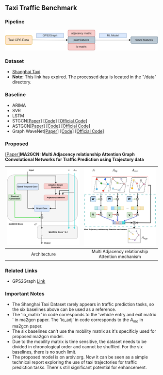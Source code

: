 ## Taxi Traffic Benchmark

### Pipeline

<img decoding="async" src="./imgs/ttb_pipeline.png" width="" height="">

### Dataset

- [Shanghai Taxi](https://cse.hkust.edu.hk/scrg/)
- **Note:** This link has expired. The processed data is located in the "/data" directory.

### Baseline

- ARIMA
- SVR
- LSTM
- STGCN[[Paper]](https://arxiv.org/abs/1709.04875) [[Code]](./models/stgcn) [[Official Code]](https://github.com/hazdzz/STGCN)
- ASTGCN[[Paper]](https://ojs.aaai.org/index.php/AAAI/article/view/3881) [[Code]](./models/ASTGCN_r.py) [[Official Code]](https://github.com/guoshnBJTU/ASTGCN-r-pytorch)
- Graph WaveNet[[Paper]](https://arxiv.org/pdf/1906.00121) [[Code]](./models/graph_wavenet.py) [[Official Code]](https://github.com/nnzhan/Graph-WaveNet)

### Proposed

[[Paper]](https://arxiv.org/abs/2401.08727)**MA2GCN: Multi Adjacency relationship Attention Graph Convolutional
Networks for Traffic Prediction using Trajectory data**

| <img decoding="async" src="./imgs/arch.png" width="400" height=""> | <img decoding="async" src="./imgs/adj_attention.png" width="400" height=""> |
| :----------------------------------------------------------: | :----------------------------------------------------------: |
|                         Architecture                         |       Multi Adjacency relationship Attention mechanism       |

### Related Links

- GPS2Graph [Link](https://github.com/zachysun/Gps2graph)

### Important Notes

- The Shanghai Taxi Dataset rarely appears in traffic prediction tasks, so the six baselines above can be used as a reference.
- The 'io_matrix' in code corresponds to the 'vehicle entry and exit matrix ' in ma2gcn paper. The 'io_adj' in code corresponds to the $A_{mo}$ in ma2gcn paper.
- The six baselines can't use the mobility matrix as it's specificly used for proposed ma2gcn model.
- Due to the mobility matrix is time sensitive, the dataset needs to be divided in chronological order and cannot be shuffled. For the six baselines, there is no such limit. 
- The proposed model is on arxiv.org. Now it can be seen as a simple technical report exploring the use of taxi trajectories for traffic prediction tasks. There's still significant potential for enhancement. 
